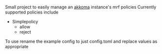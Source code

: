 Small project to easily manage an [akkoma](https://akkoma.social) instance's mrf policies
Currently supported policies include
- Simplepolicy
    - allow
    - reject

To use rename the example config to just config.toml and replace values as appropriate

